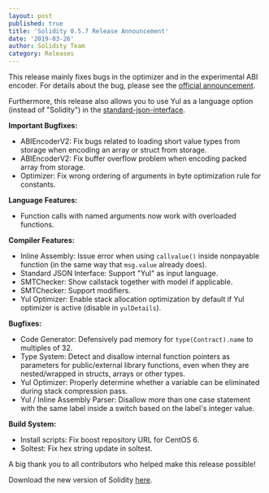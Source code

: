 ```yaml
---
layout: post
published: true
title: 'Solidity 0.5.7 Release Announcement'
date: '2019-03-26'
author: Solidity Team
category: Releases
---
```


This release mainly fixes bugs in the optimizer and in the experimental ABI encoder. For details about the bug, please see the [official announcement](https://solidity.ethereum.org/2019/03/26/solidity-optimizer-and-abiencoderv2-bug/).

Furthermore, this release also allows you to use Yul as a language option (instead of "Solidity") in the [standard-json-interface](https://solidity.readthedocs.io/en/v0.5.7/using-the-compiler.html#compiler-input-and-output-json-description).

**Important Bugfixes:**
 * ABIEncoderV2: Fix bugs related to loading short value types from storage when encoding an array or struct from storage.
 * ABIEncoderV2: Fix buffer overflow problem when encoding packed array from storage.
 * Optimizer: Fix wrong ordering of arguments in byte optimization rule for constants.


**Language Features:**
 * Function calls with named arguments now work with overloaded functions.


**Compiler Features:**
 * Inline Assembly: Issue error when using ``callvalue()`` inside nonpayable function (in the same way that ``msg.value`` already does).
 * Standard JSON Interface: Support "Yul" as input language.
 * SMTChecker: Show callstack together with model if applicable.
 * SMTChecker: Support modifiers.
 * Yul Optimizer: Enable stack allocation optimization by default if Yul optimizer is active (disable in ``yulDetails``).


**Bugfixes:**
 * Code Generator: Defensively pad memory for ``type(Contract).name`` to multiples of 32.
 * Type System: Detect and disallow internal function pointers as parameters for public/external library functions, even when they are nested/wrapped in structs, arrays or other types.
 * Yul Optimizer: Properly determine whether a variable can be eliminated during stack compression pass.
 * Yul / Inline Assembly Parser: Disallow more than one case statement with the same label inside a switch based on the label's integer value.


**Build System:**
 * Install scripts: Fix boost repository URL for CentOS 6.
 * Soltest: Fix hex string update in soltest.




A big thank you to all contributors who helped make this release possible!

Download the new version of Solidity [here](https://github.com/ethereum/solidity/releases/tag/v0.5.7).
  